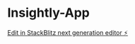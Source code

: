 # Insightly-App

[Edit in StackBlitz next generation editor ⚡️](https://stackblitz.com/~/github.com/kb546/Insightly-App)